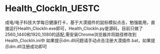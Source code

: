 # Health_ClockIn_UESTC
成电/电子科技大学每日健康打卡，基于大漠插件的鼠标模拟点击，勉强能用，直接运行Health_ClockIn.exe即可，Health_ClockIn.py是源码，目前只做了2560_1440和1920_1080的适配,需安装Chrome浏览器并将路径修改到Health_ClockIn.ini中
如果提示dm.dll问题请手动点击注册大漠插件.bat，如果提示dm.dll注册成功即可
